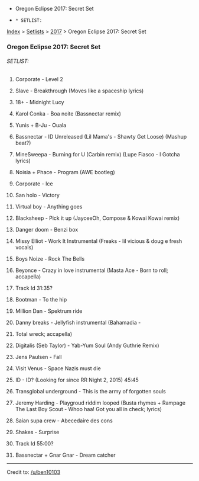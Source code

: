   * Oregon Eclipse 2017: Secret Set
  *     * SETLIST:

[Index](https://www.reddit.com/r/bassnectar/wiki/index) >
[Setlists](https://www.reddit.com/r/bassnectar/wiki/interactive/setlists) >
[2017](https://www.reddit.com/r/bassnectar/wiki/interactive/setlists/2017) >
Oregon Eclipse 2017: Secret Set

### Oregon Eclipse 2017: Secret Set

###### SETLIST:

  1. Corporate - Level 2

  2. Slave - Breakthrough (Moves like a spaceship lyrics)

  3. 18+ - Midnight Lucy

  4. Karol Conka - Boa noite (Bassnectar remix)

  5. Yunis + B-Ju - Ouala

  6. Bassnectar - ID Unreleased (Lil Mama's - Shawty Get Loose) (Mashup beat?)

  7. MineSweepa - Burning for U (Carbin remix) (Lupe Fiasco - I Gotcha lyrics)

  8. Noisia + Phace - Program (AWE bootleg)

  9. Corporate - Ice

  10. San holo - Victory

  11. Virtual boy - Anything goes

  12. Blacksheep - Pick it up (JayceeOh, Compose & Kowai Kowai remix)

  13. Danger doom - Benzi box

  14. Missy Elliot - Work It Instrumental (Freaks - lil vicious & doug e fresh vocals)

  15. Boys Noize - Rock The Bells

  16. Beyonce - Crazy in love instrumental (Masta Ace - Born to roll; accapella)

  17. Track Id 31:35?

  18. Bootman - To the hip

  19. Million Dan - Spektrum ride

  20. Danny breaks - Jellyfish instrumental (Bahamadia - 

  21. Total wreck; accapella)

  22. Digitalis (Seb Taylor) - Yab-Yum Soul (Andy Guthrie Remix)

  23. Jens Paulsen - Fall

  24. Visit Venus - Space Nazis must die

  25. ID - ID? (Looking for since RR Night 2, 2015) 45:45

  26. Transglobal underground - This is the army of forgotten souls

  27. Jeremy Harding - Playgroud riddim looped (Busta rhymes + Rampage The Last Boy Scout - Whoo haa! Got you all in check; lyrics)

  28. Saian supa crew - Abecedaire des cons

  29. Shakes - Surprise

  30. Track Id 55:00?

  31. Bassnectar + Gnar Gnar - Dream catcher

* * *

Credit to: [/u/ben10103](/u/ben10103)

